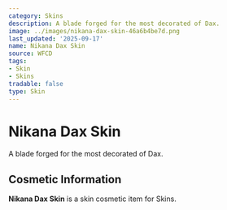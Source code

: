 ```yaml
---
category: Skins
description: A blade forged for the most decorated of Dax.
image: ../images/nikana-dax-skin-46a6b4be7d.png
last_updated: '2025-09-17'
name: Nikana Dax Skin
source: WFCD
tags:
- Skin
- Skins
tradable: false
type: Skin
---
```


# Nikana Dax Skin

A blade forged for the most decorated of Dax.

## Cosmetic Information

**Nikana Dax Skin** is a skin cosmetic item for Skins.

